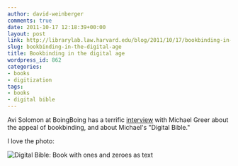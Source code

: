 ```yaml
---
author: david-weinberger
comments: true
date: 2011-10-17 12:18:39+00:00
layout: post
link: http://librarylab.law.harvard.edu/blog/2011/10/17/bookbinding-in-the-digital-age/
slug: bookbinding-in-the-digital-age
title: Bookbinding in the digital age
wordpress_id: 862
categories:
- books
- digitization
tags:
- books
- digital bible
---
```


Avi Solomon at BoingBoing has a terrific [interview](http://boingboing.net/2011/10/16/bookbinding-in-the-digital-age-an-interview-with-michael-greer.html) with Michael Greer about the appeal of bookbinding, and about Michael's "Digital Bible."

I  love the photo:

![Digital Bible: Book with ones and zeroes as text](http://boingboing.net/wp-content/uploads/2011/10/bookbinder-main.jpg)

